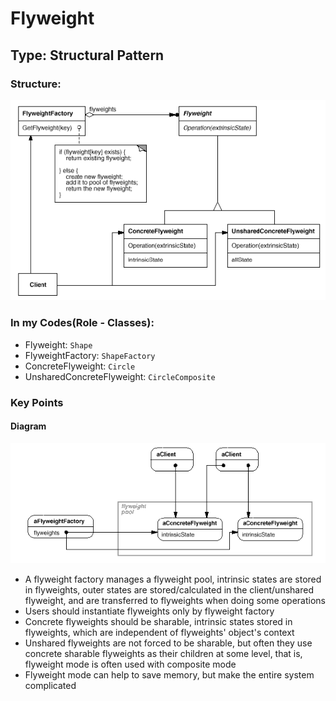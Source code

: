 # Flyweight

## Type: Structural Pattern

### Structure:
<img src="./flyweight_1.png"/>

### In my Codes(Role - Classes):
- Flyweight: `Shape`
- FlyweightFactory: `ShapeFactory`
- ConcreteFlyweight: `Circle`
- UnsharedConcreteFlyweight: `CircleComposite`

### Key Points
#### Diagram
<img src="./flyweight_2.png"/>

- A flyweight factory manages a flyweight pool, intrinsic states are stored
 in flyweights, outer states are stored/calculated in the client/unshared
  flyweight, and are transferred to flyweights when doing some operations
- Users should instantiate flyweights only by flyweight factory 
- Concrete flyweights should be sharable, intrinsic states stored in flyweights,
  which are independent of flyweights' object's context
- Unshared flyweights are not forced to be sharable, but often they use concrete
 sharable flyweights as their children at some level, that is, flyweight mode is 
 often used with composite mode
- Flyweight mode can help to save memory, but make the entire system complicated